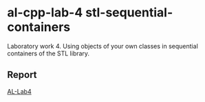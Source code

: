 # al-cpp-lab-4 stl-sequential-containers
Laboratory work 4. Using objects of your own classes in sequential containers of the STL library.

## Report
[AL-Lab4](https://drive.google.com/file/d/1cpsB7aKHgmyVx7hBniTVfduENyCz6Wvh/view?usp=sharing)
